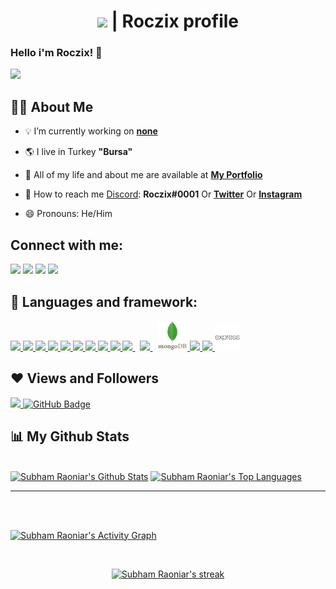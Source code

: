 
<h1 align="center"> <img src="https://cdn.discordapp.com/attachments/815923744349356102/909833779789578250/New_Project_175_421FA7F.png" width="60px"> | Roczix profile </h1>

### Hello i'm Roczix! 👋
<img src="https://cdn.discordapp.com/attachments/815923744349356102/911707245132251216/BW_Anime_guy_school_gif.gif">

## 🙋‍♂️ About Me

- 💡 I’m currently working on **[none](none/)**

- 🌎 I live in Turkey **"Bursa"**

- 🔰 All of my life and about me are available at **[My Portfolio](https://devazex.xyz/)**

- 💌 How to reach me [Discord](https://Discord.Roczix.xyz/): **Roczix#0001** Or **[Twitter](https://Twitter.Roczix.xyz/)** Or **[Instagram](https://insta.Roczix.xyz/)**

- 😄 Pronouns: He/Him



## Connect with me:
<p align="left">
<a href = "https://discord.roczix.xyz/"><img src="https://img.icons8.com/color/48/000000/discord--v2.png"  width="70" /></a>
<a href = "https://insta.roczix.xyz/"><img src="https://img.icons8.com/color/48/000000/instagram-new--v1.png"  width="70" /></a>
<a href = "https://twitter.Roczix.xyz/"><img src="https://img.icons8.com/fluent/48/000000/twitter.png"  width="70" /></a>
<a href = "https://youtube.roczix.xyz/"><img src="https://img.icons8.com/color/48/000000/youtube-play.png"  width="70"/></a>
</p>



## 🔮 Languages and framework:


<p align="left"> 
<!--      <a href="https://swift.org/" target="_blank"> <img src="https://img.icons8.com/color/48/000000/swift.png"/> </a> -->
     <a href="https://www.typescriptlang.org/" target="_blank"> <img src="https://img.icons8.com/color/48/000000/typescript.png"/> </a>
<!--      <a href="https://golang.org/" target="_blank"> <img src="https://img.icons8.com/color/48/000000/golang.png"/> </a> -->
<!--      <a href="https://www.perl.org/" target="_blank"> <img src="https://img.icons8.com/color/48/000000/perl.png"/> </a> -->
     <a href="https://flutter.dev/" target="_blank"> <img src="https://img.icons8.com/color/48/000000/flutter.png"/> </a>
     <a href="https://dart.dev/" target="_blank"> <img src="https://img.icons8.com/color/48/000000/dart.png"/> </a>
<!--     <a href="https://www.java.com" target="_blank"> <img src="https://img.icons8.com/color/48/000000/java-coffee-cup-logo.png"/> </a> -->
    <a href="https://reactjs.org/" target="_blank"> <img src="https://img.icons8.com/color/48/000000/react-native.png"/> </a>
<!--     <a href="https://spring.io/projects/spring-boot" target="_blank"> <img src="https://img.icons8.com/color/48/000000/spring-logo.png"/> </a>  -->
    <a href="https://developer.mozilla.org/en-US/docs/Web/JavaScript" target="_blank"> <img src="https://img.icons8.com/color/48/000000/javascript.png"/> </a> 
    <a href="https://www.w3.org/html/" target="_blank"> <img src="https://img.icons8.com/color/48/000000/html-5.png"/> </a> 
    <a href="https://www.w3schools.com/css/" target="_blank"> <img src="https://img.icons8.com/color/48/000000/css3.png"/> </a> 
    <a href="https://getbootstrap.com" target="_blank"> <img src="https://img.icons8.com/color/48/000000/bootstrap.png"/> </a> 
    <a href="https://www.python.org" target="_blank"> <img src="https://img.icons8.com/color/48/000000/python.png"/> </a> 
    <a style="padding-right:8px;" href="https://nodejs.org" target="_blank"> <img src="https://img.icons8.com/color/48/000000/nodejs.png"/> </a> 
    <a style="padding-right:8px;" href="https://www.mysql.com/" target="_blank"> <img src="https://img.icons8.com/fluent/50/000000/mysql-logo.png"/> </a>
    <a href="https://www.mongodb.com/" target="_blank"> <img src="https://raw.githubusercontent.com/devicons/devicon/master/icons/mongodb/mongodb-original-wordmark.svg" alt="mongodb" width="48" height="48"/> </a> 
    <a href="https://firebase.google.com/" target="_blank"> <img src="https://img.icons8.com/color/48/000000/firebase.png"/> </a> 
<!--     <a href="https://postman.com" target="_blank"> <img src="https://www.vectorlogo.zone/logos/getpostman/getpostman-icon.svg" alt="postman" width="45" height="45"/> </a>    -->
    <a href="https://git-scm.com/" target="_blank"> <img src="https://img.icons8.com/color/48/000000/git.png"/> </a> 
<!--     <a href="https://www.jenkins.io" target="_blank"> <img src="https://www.vectorlogo.zone/logos/jenkins/jenkins-icon.svg" alt="jenkins" width="48" height="48"/> </a>  -->
<!--     <a href="https://redux.js.org" target="_blank"> <img src="https://img.icons8.com/color/48/000000/redux.png"/> </a> -->
    <a href="https://expressjs.com" target="_blank"> <img src="https://raw.githubusercontent.com/devicons/devicon/master/icons/express/express-original-wordmark.svg" alt="express" width="40" height="40"/> </a>
<!-- 
[![Javascript Badge](https://img.shields.io/badge/-Javascript-F0DB4F?style=for-the-badge&labelColor=black&logo=javascript&logoColor=F0DB4F)](#)  [![React Badge](https://img.shields.io/badge/-React-61DBFB?style=for-the-badge&labelColor=black&logo=react&logoColor=61DBFB)](#)   [![Typescript Badge](https://img.shields.io/badge/-Typescript-007acc?style=for-the-badge&labelColor=black&logo=typescript&logoColor=007acc)](#) [![Nodejs Badge](https://img.shields.io/badge/-Nodejs-3C873A?style=for-the-badge&labelColor=black&logo=node.js&logoColor=3C873A)](#) 
 [![GraphQL Badge](https://img.shields.io/badge/-GraphQl-e535ab?style=for-the-badge&labelColor=black&logo=node.js&logoColor=e535ab)](#)  --> 
<br/>
</p>




## ❤ Views and Followers
<a href="https://github.com/Meghna-DAS/github-profile-views-counter">
    <img src="https://komarev.com/ghpvc/?username=Roczix">
</a>
<a href="https://github.com/Roczix?tab=followers"><img src="https://img.shields.io/github/followers/Roczix?label=Followers&style=social" alt="GitHub Badge"></a>

<br/>



## 📊 My Github Stats

  <br/>
    <a href="https://github.com/Roczix/github-readme-stats"><img alt="Subham Raoniar's Github Stats" src="https://github-readme-stats.vercel.app/api?username=Roczix&show_icons=true&count_private=true&theme=react&hide_border=true&bg_color=0D1117" /></a>
  <a href="https://github.com/Roczix/github-readme-stats"><img alt="Subham Raoniar's Top Languages" src="https://github-readme-stats.vercel.app/api/top-langs/?username=Roczix&langs_count=8&count_private=true&layout=compact&theme=react&hide_border=true&bg_color=0D1117" /></a>
  <br/>



______________
<br/>
<br/>

<a href="https://github.com/Roczix/github-readme-activity-graph"><img alt="Subham Raoniar's Activity Graph" src="https://activity-graph.herokuapp.com/graph?username=Roczix&bg_color=0D1117&color=5BCDEC&line=5BCDEC&point=FFFFFF&hide_border=true" /></a>

<br/>
<p align="center">
    <a href="https://github.com/Roczix/github-readme-streak-stats">
        <img title="🔥 Get streak stats for your profile at git.io/streak-stats" alt="Subham Raoniar's streak" src="https://github-readme-streak-stats.herokuapp.com/?user=Roczix&theme=black-ice&hide_border=true&stroke=0000&background=060A0CD0"/>
    </a>
</p>
<br/>

